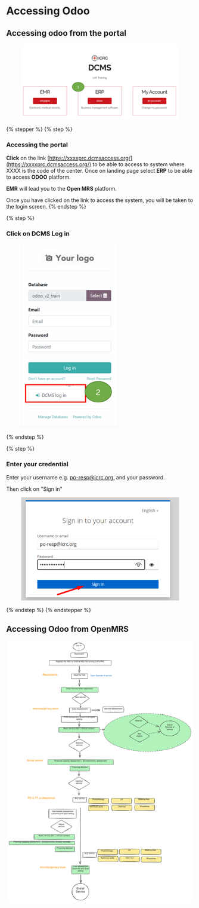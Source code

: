 # Accessing Odoo

## Accessing odoo from the portal

<figure><img src="../../.gitbook/assets/image (4) (1).png" alt=""><figcaption></figcaption></figure>



{% stepper %}
{% step %}
### Accessing the portal

**Click** on the link [https://xxxxprc.dcmsaccess.org/](https://xxxxprc.dcmsaccess.org/) to be able to access to system where XXXX is the code of the center. Once on landing page select **ERP** to be able to access **ODOO** platform.

**EMR** will lead you to the **Open MRS** platform.

Once you have clicked on the link to access the system, you will be taken to the login screen.
{% endstep %}

{% step %}
### Click on DCMS Log in

<figure><img src="../../.gitbook/assets/image (2) (1) (1).png" alt="" width="261"><figcaption></figcaption></figure>
{% endstep %}

{% step %}
### Enter your credential

&#x20;Enter your username e.g. [po-resp@icrc.org.](mailto:po-resp@icrc.org) and your password.

Then click on "Sign in"

<figure><img src="../../.gitbook/assets/image (3) (1) (1).png" alt=""><figcaption></figcaption></figure>
{% endstep %}
{% endstepper %}



## Accessing Odoo from OpenMRS

<img src="../../.gitbook/assets/file.excalidraw (1).svg" alt="Workflow New service " class="gitbook-drawing">
